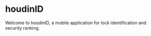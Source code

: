 # houdinID
Welcome to houdinID, a mobile application for lock identification and security ranking.


